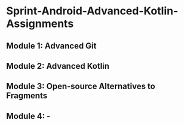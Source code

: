 # Sprint-Android-Advanced-Kotlin-Assignments

## Module 1: Advanced Git


## Module 2: Advanced Kotlin

## Module 3: Open-source Alternatives to Fragments

## Module 4: -


